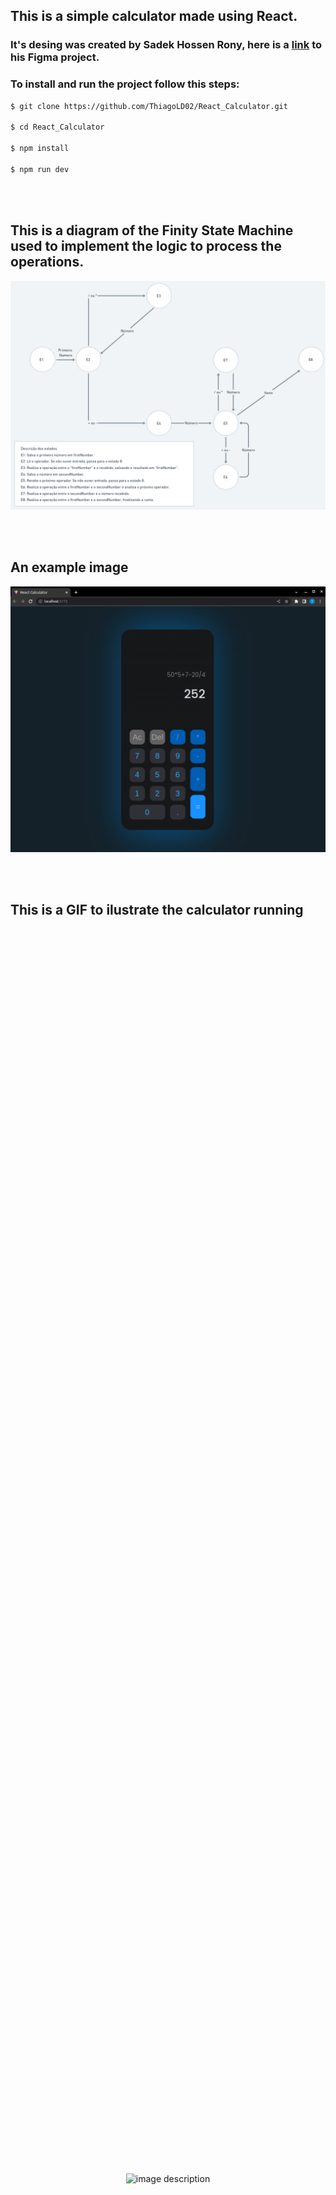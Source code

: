 ## This is a simple calculator made using **React**.

### It's desing was created by Sadek Hossen Rony, here is a [link](https://www.figma.com/community/file/984658356416751911) to his Figma project.

### To install and run the project follow this steps:

```bash
$ git clone https://github.com/ThiagoLD02/React_Calculator.git

$ cd React_Calculator

$ npm install

$ npm run dev
```

<br><br>

## This is a diagram of the Finity State Machine used to implement the logic to process the operations.

![Diagram of the Finity State Machine](public/Diagrama.png)

<br><br>

## An example image

![Ilustrative Image](public/print.png)

<br><br>

## This is a GIF to ilustrate the calculator running

<div style="display: flex; justify-content: center; align-items: center; height: 100vh;">
  <img src="/public/demonstracao.gif" alt="image description" style="max-width: 100%; max-height: 100%;">
</div>
